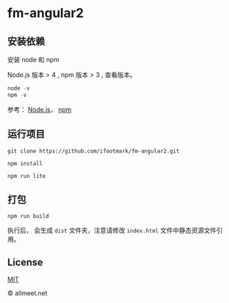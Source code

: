 # fm-angular2

## 安装依赖

安装  node 和 npm

Node.js 版本 > 4 , npm 版本 > 3 , 查看版本。

```javascript
node -v
npm -v
```

参考：
[Node.js](https://nodejs.org/)，
[npm](https://www.npmjs.com/)


## 运行项目

`git clone https://github.com/ifootmark/fm-angular2.git`

`npm install`

`npm run lite`


## 打包
`npm run build`

执行后， 会生成 `dist` 文件夹，注意请修改 `index.html` 文件中静态资源文件引用。


## License
[MIT](https://github.com/ifootmark/fm-angular2/blob/master/LICENSE)


© allmeet.net
